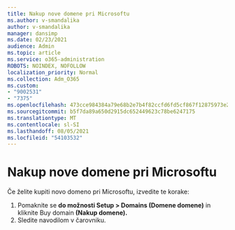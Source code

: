 ```yaml
---
title: Nakup nove domene pri Microsoftu
ms.author: v-smandalika
author: v-smandalika
manager: dansimp
ms.date: 02/23/2021
audience: Admin
ms.topic: article
ms.service: o365-administration
ROBOTS: NOINDEX, NOFOLLOW
localization_priority: Normal
ms.collection: Adm_O365
ms.custom:
- "9002531"
- "7375"
ms.openlocfilehash: 473cce984384a79e68b2e7b4f82ccfd6fd5cf867f12875973e2d8e11425824c8
ms.sourcegitcommit: b5f7da89a650d2915dc652449623c78be6247175
ms.translationtype: MT
ms.contentlocale: sl-SI
ms.lasthandoff: 08/05/2021
ms.locfileid: "54103532"
---
```

# <a name="buy-a-new-domain-from-microsoft"></a>Nakup nove domene pri Microsoftu

Če želite kupiti novo domeno pri Microsoftu, izvedite te korake:

1. Pomaknite se **do možnosti Setup > Domains (Domene domene)** in kliknite Buy domain **(Nakup domene).** 
2. Sledite navodilom v čarovniku.